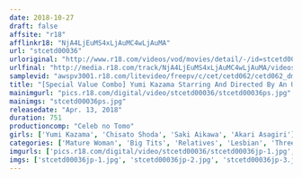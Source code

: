 ```yaml
---
date: 2018-10-27
draft: false
affsite: "r18"
afflinkr18: "NjA4LjEuMS4xLjAuMC4wLjAuMA"
url: "stcetd00036"
urloriginal: "http://www.r18.com/videos/vod/movies/detail/-/id=stcetd00036"
urlfinal: "http://media.r18.com/track/NjA4LjEuMS4xLjAuMC4wLjAuMA/videos/vod/movies/detail/-/id=stcetd00036"
samplevid: "awspv3001.r18.com/litevideo/freepv/c/cet/cetd062/cetd062_dmb_w.mp4"
title: "[Special Value Combo] Yumi Kazama Starring And Directed By An Unfaithful Little Sister With A Cuckolding Habit Yumi Kazama Chisato Shoda Saki Aikawa Akari Asagiri"
mainimgurl: "pics.r18.com/digital/video/stcetd00036/stcetd00036ps.jpg"
mainimgs: "stcetd00036ps.jpg"
releasedate: "Apr. 13, 2018"
duration: 751
productioncomp: "Celeb no Tomo"
girls: ['Yumi Kazama', 'Chisato Shoda', 'Saki Aikawa', 'Akari Asagiri']
categories: ['Mature Woman', 'Big Tits', 'Relatives', 'Lesbian', 'Threesome / Foursome', 'Set Items']
imgurls: ['pics.r18.com/digital/video/stcetd00036/stcetd00036jp-1.jpg', 'pics.r18.com/digital/video/stcetd00036/stcetd00036jp-2.jpg', 'pics.r18.com/digital/video/stcetd00036/stcetd00036jp-3.jpg', 'pics.r18.com/digital/video/stcetd00036/stcetd00036jp-4.jpg', 'pics.r18.com/digital/video/stcetd00036/stcetd00036jp-5.jpg', 'pics.r18.com/digital/video/stcetd00036/stcetd00036jp-6.jpg', 'pics.r18.com/digital/video/stcetd00036/stcetd00036jp-7.jpg', 'pics.r18.com/digital/video/stcetd00036/stcetd00036jp-8.jpg', 'pics.r18.com/digital/video/stcetd00036/stcetd00036jp-9.jpg', 'pics.r18.com/digital/video/stcetd00036/stcetd00036jp-10.jpg', 'pics.r18.com/digital/video/stcetd00036/stcetd00036jp-11.jpg', 'pics.r18.com/digital/video/stcetd00036/stcetd00036jp-12.jpg', 'pics.r18.com/digital/video/stcetd00036/stcetd00036jp-13.jpg', 'pics.r18.com/digital/video/stcetd00036/stcetd00036jp-14.jpg', 'pics.r18.com/digital/video/stcetd00036/stcetd00036jp-15.jpg', 'pics.r18.com/digital/video/stcetd00036/stcetd00036jp-16.jpg', 'pics.r18.com/digital/video/stcetd00036/stcetd00036jp-17.jpg', 'pics.r18.com/digital/video/stcetd00036/stcetd00036jp-18.jpg', 'pics.r18.com/digital/video/stcetd00036/stcetd00036jp-19.jpg', 'pics.r18.com/digital/video/stcetd00036/stcetd00036jp-20.jpg']
imgs: ['stcetd00036jp-1.jpg', 'stcetd00036jp-2.jpg', 'stcetd00036jp-3.jpg', 'stcetd00036jp-4.jpg', 'stcetd00036jp-5.jpg', 'stcetd00036jp-6.jpg', 'stcetd00036jp-7.jpg', 'stcetd00036jp-8.jpg', 'stcetd00036jp-9.jpg', 'stcetd00036jp-10.jpg', 'stcetd00036jp-11.jpg', 'stcetd00036jp-12.jpg', 'stcetd00036jp-13.jpg', 'stcetd00036jp-14.jpg', 'stcetd00036jp-15.jpg', 'stcetd00036jp-16.jpg', 'stcetd00036jp-17.jpg', 'stcetd00036jp-18.jpg', 'stcetd00036jp-19.jpg', 'stcetd00036jp-20.jpg']
---
```

